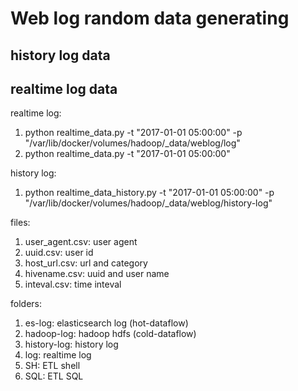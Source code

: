 # Web log random data generating

## history log data
## realtime log data

realtime log:
1. python realtime_data.py  -t "2017-01-01 05:00:00" -p "/var/lib/docker/volumes/hadoop/_data/weblog/log"
2. python realtime_data.py  -t "2017-01-01 05:00:00" 

history log:
1. python realtime_data_history.py  -t "2017-01-01 05:00:00" -p "/var/lib/docker/volumes/hadoop/_data/weblog/history-log" 

files:
1. user_agent.csv: user agent
2. uuid.csv: user id
3. host_url.csv: url and category
4. hivename.csv: uuid and user name
5. inteval.csv: time inteval

folders:
1. es-log: elasticsearch log (hot-dataflow)
2. hadoop-log: hadoop hdfs (cold-dataflow)
3. history-log: history log 
4. log: realtime log
5. SH: ETL shell
6. SQL: ETL SQL
